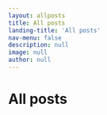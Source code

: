 ```yaml
---
layout: allposts
title: All posts
landing-title: 'All posts'
nav-menu: false
description: null
image: null
author: null
---
```


<h1>All posts</h1>
